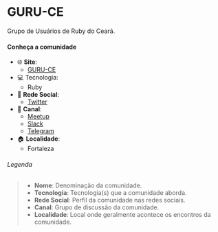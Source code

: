 # GURU-CE

Grupo de Usuários de Ruby do Ceará.


#### Conheça a comunidade                
+ :globe_with_meridians: **Site**:
    + [GURU-CE](https://guru-ce.github.io/)
+ :computer: Tecnologia:
    + Ruby
+ :busts_in_silhouette: **Rede Social**:
    + [Twitter](https://twitter.com/guruce)
+ :speech_balloon: **Canal**:
    + [Meetup](https://www.meetup.com/pt-BR/Guru-CE/)
    + [Slack](https://guru-ce.slack.com/#/)
    + [Telegram](https://t.me/guru_ce)
+ :house: **Localidade**:
    + Fortaleza
    


###### Legenda
> * **Nome**:  Denominação da comunidade.
> * **Tecnologia**: Tecnologia(s) que a comunidade aborda.
> * **Rede Social**: Perfil da comunidade nas redes sociais.
> * **Canal**: Grupo de discussão da comunidade.
> * **Localidade**: Local onde geralmente acontece os encontros da comunidade.
